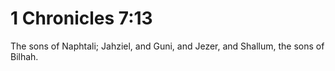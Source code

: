 # 1 Chronicles 7:13

The sons of Naphtali; Jahziel, and Guni, and Jezer, and Shallum, the sons of Bilhah.